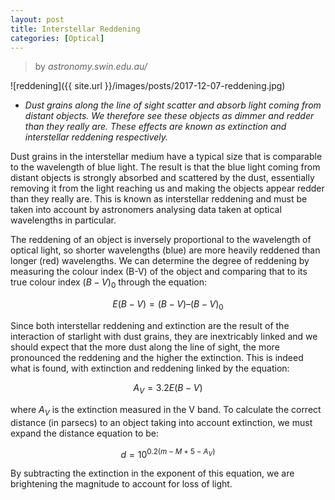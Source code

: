 ```yaml
---
layout: post
title: Interstellar Reddening
categories: [Optical]
---
```

> by *astronomy.swin.edu.au/*

![reddening]({{ site.url }}/images/posts/2017-12-07-reddening.jpg)

* *Dust grains along the line of sight scatter and absorb light coming from distant objects. We therefore see these objects as dimmer and redder than they really are. These effects are known as extinction and interstellar reddening respectively.*


Dust grains in the interstellar medium have a typical size that is comparable to the wavelength of blue light. The result is that the blue light coming from distant objects is strongly absorbed and scattered by the dust, essentially removing it from the light reaching us and making the objects appear redder than they really are. This is known as interstellar reddening and must be taken into account by astronomers analysing data taken at optical wavelengths in particular.

The reddening of an object is inversely proportional to the wavelength of optical light, so shorter wavelengths (blue) are more heavily reddened than longer (red) wavelengths. We can determine the degree of reddening by measuring the colour index (B-V) of the object and comparing that to its true colour index $(B-V)_0$ through the equation:

$$
E(B-V) = (B-V) – (B-V)_0
$$

Since both interstellar reddening and extinction are the result of the interaction of starlight with dust grains, they are inextricably linked and we should expect that the more dust along the line of sight, the more pronounced the reddening and the higher the extinction. This is indeed what is found, with extinction and reddening linked by the equation:

$$
A_V = 3.2E(B-V)
$$

where $A_V$ is the extinction measured in the V band.
To calculate the correct distance (in parsecs) to an object taking into account extinction, we must expand the distance equation to be:

$$
d = 10^{0.2(m-M+5-A_V)}
$$

By subtracting the extinction in the exponent of this equation, we are brightening the magnitude to account for loss of light.